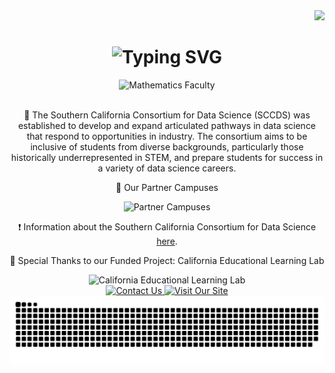 <div align="right">
    <img src="https://visitor-badge.laobi.icu/badge?page_id=pineda0021.pineda0021" />
</div>

<h1 align="center">
    <img src="https://readme-typing-svg.herokuapp.com/?font=Righteous&size=35&center=true&vCenter=true&width=600&height=70&duration=4000&lines=Hi+There!+👋;Welcome+to+the+LACC+Datathon!;" alt="Typing SVG" />
</h1>

<div align="center">
    <img src="https://drive.google.com/uc?export=view&id=1GWkfaTIrSp0TRjDg9xziLrgPxgqF9O5d" alt="Mathematics Faculty" width="500" />
</div>

<br/>

<div align="center">
    <p>🔭 The Southern California Consortium for Data Science (SCCDS) was established to develop and expand articulated pathways in data science that respond to opportunities in industry. The consortium aims to be inclusive of students from diverse backgrounds, particularly those historically underrepresented in STEM, and prepare students for success in a variety of data science careers.</p>
</div>

<div align="center">
    <p>🙏 Our Partner Campuses</p>
</div>

<div align="center">
    <img src="https://drive.google.com/uc?export=view&id=1jC9mbmqhLZ1zDUfJz8IA_W8NEkGide_n" alt="Partner Campuses" width="500" />
</div>

<div align="center">
    <p>❗ Information about the Southern California Consortium for Data Science <a href="https://sites.google.com/view/socaldatasci/home">here</a>.</p>
</div>

<div align="center">
    <p>🌱 Special Thanks to our Funded Project: California Educational Learning Lab</p>
</div>

<div align="center">
    <img src="https://drive.google.com/uc?export=view&id=1STqdmXz64K3RLom8TUzY0SvcdgZNxupX" alt="California Educational Learning Lab" width="150" />
</div>

<div align="center"> 
    <a href="mailto:info@socaldatasci.org">
        <img src="https://img.shields.io/badge/Contact%20Us-333333?style=for-the-badge&logo=gmail&logoColor=red" alt="Contact Us" />
    </a>
    <a href="https://sites.google.com/view/socaldatasci/home" target="_blank">
        <img src="https://img.shields.io/badge/Visit%20Our%20Site-0077B5?style=for-the-badge&logo=google&logoColor=white" alt="Visit Our Site" />
    </a>
</div>

<div align="center">
    <img alt="snake eating my contributions" src="https://raw.githubusercontent.com/salesp07/salesp07/output/github-contribution-grid-snake.svg" />
</div>
